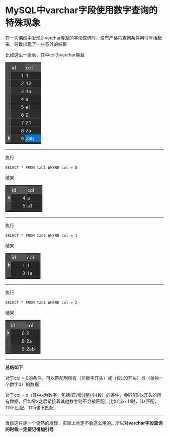 # MySQL中varchar字段使用数字查询的特殊现象

在一次偶然中发现对varchar类型的字段查询时，没有严格将查询条件用引号括起来，导致出现了一些意外的结果

比如这么一张表，其中col为varchar类型

![](https://raw.githubusercontent.com/KKKLxxx/img-host/master/20211006224554131.png)

* * *

执行

```
SELECT * FROM tab1 WHERE col = 0
```

结果

![](https://raw.githubusercontent.com/KKKLxxx/img-host/master/20211006224633858.png)

* * *

执行

```
SELECT * FROM tab1 WHERE col = 1
```

结果

![](https://raw.githubusercontent.com/KKKLxxx/img-host/master/20211006224709413.png)

* * *

执行

```
SELECT * FROM tab1 WHERE col = 2
```

结果 

![](https://raw.githubusercontent.com/KKKLxxx/img-host/master/20211006224735730.png)

* * *

**总结如下**

对于col = 0的条件，可以匹配到所有（非数字开头）或（仅以0开头）或（单独一个数字0）的数据

对于col = x（其中x为数字，包括(正/负)(整/小)数）的条件，会匹配以x开头的所有数据，但如果x之后紧接着其他数字则不会被匹配。比如当x=11时，11a匹配，111不匹配，111a也不匹配

* * *

当然这只是一个偶然的发现，实际上肯定不会这么用的。所以**对varchar字段查询的时候一定要记得加引号**